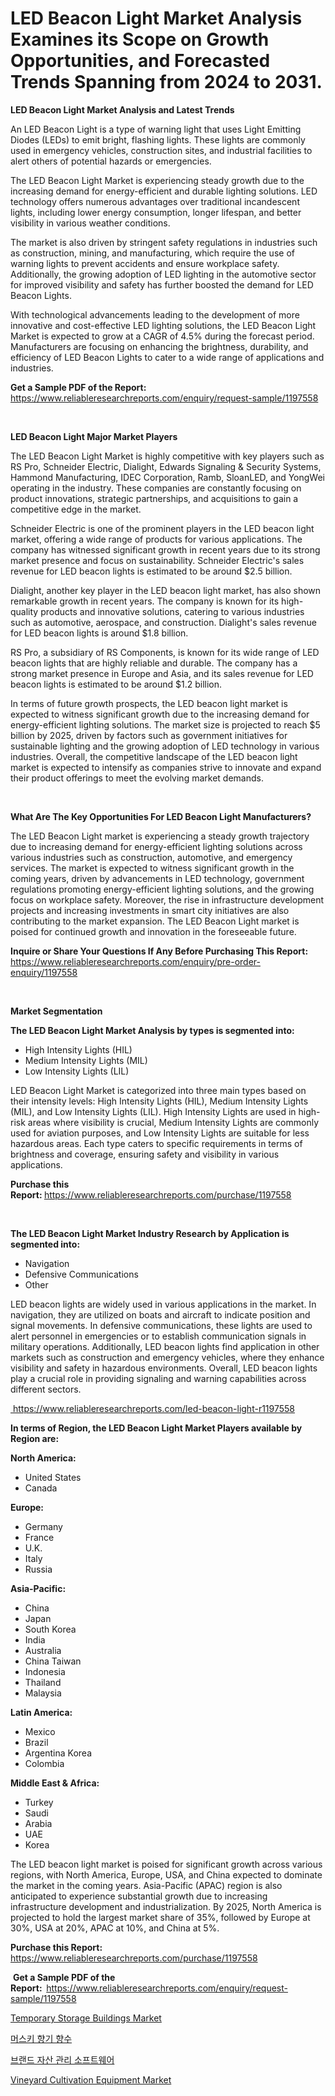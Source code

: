 <p><h1>LED Beacon Light Market Analysis Examines its Scope on Growth Opportunities, and Forecasted Trends Spanning from 2024 to 2031.</h1></p><p><strong>LED Beacon Light Market Analysis and Latest Trends</strong></p>
<p><p>An LED Beacon Light is a type of warning light that uses Light Emitting Diodes (LEDs) to emit bright, flashing lights. These lights are commonly used in emergency vehicles, construction sites, and industrial facilities to alert others of potential hazards or emergencies.</p><p>The LED Beacon Light Market is experiencing steady growth due to the increasing demand for energy-efficient and durable lighting solutions. LED technology offers numerous advantages over traditional incandescent lights, including lower energy consumption, longer lifespan, and better visibility in various weather conditions.</p><p>The market is also driven by stringent safety regulations in industries such as construction, mining, and manufacturing, which require the use of warning lights to prevent accidents and ensure workplace safety. Additionally, the growing adoption of LED lighting in the automotive sector for improved visibility and safety has further boosted the demand for LED Beacon Lights.</p><p>With technological advancements leading to the development of more innovative and cost-effective LED lighting solutions, the LED Beacon Light Market is expected to grow at a CAGR of 4.5% during the forecast period. Manufacturers are focusing on enhancing the brightness, durability, and efficiency of LED Beacon Lights to cater to a wide range of applications and industries.</p></p>
<p><strong>Get a Sample PDF of the Report:&nbsp;</strong> <a href="https://www.reliableresearchreports.com/enquiry/request-sample/1197558">https://www.reliableresearchreports.com/enquiry/request-sample/1197558</a></p>
<p>&nbsp;</p>
<p><strong>LED Beacon Light Major Market Players</strong></p>
<p><p>The LED Beacon Light Market is highly competitive with key players such as RS Pro, Schneider Electric, Dialight, Edwards Signaling & Security Systems, Hammond Manufacturing, IDEC Corporation, Ramb, SloanLED, and YongWei operating in the industry. These companies are constantly focusing on product innovations, strategic partnerships, and acquisitions to gain a competitive edge in the market.</p><p>Schneider Electric is one of the prominent players in the LED beacon light market, offering a wide range of products for various applications. The company has witnessed significant growth in recent years due to its strong market presence and focus on sustainability. Schneider Electric's sales revenue for LED beacon lights is estimated to be around $2.5 billion.</p><p>Dialight, another key player in the LED beacon light market, has also shown remarkable growth in recent years. The company is known for its high-quality products and innovative solutions, catering to various industries such as automotive, aerospace, and construction. Dialight's sales revenue for LED beacon lights is around $1.8 billion.</p><p>RS Pro, a subsidiary of RS Components, is known for its wide range of LED beacon lights that are highly reliable and durable. The company has a strong market presence in Europe and Asia, and its sales revenue for LED beacon lights is estimated to be around $1.2 billion.</p><p>In terms of future growth prospects, the LED beacon light market is expected to witness significant growth due to the increasing demand for energy-efficient lighting solutions. The market size is projected to reach $5 billion by 2025, driven by factors such as government initiatives for sustainable lighting and the growing adoption of LED technology in various industries. Overall, the competitive landscape of the LED beacon light market is expected to intensify as companies strive to innovate and expand their product offerings to meet the evolving market demands.</p></p>
<p>&nbsp;</p>
<p><strong>What Are The Key Opportunities For LED Beacon Light Manufacturers?</strong></p>
<p><p>The LED Beacon Light market is experiencing a steady growth trajectory due to increasing demand for energy-efficient lighting solutions across various industries such as construction, automotive, and emergency services. The market is expected to witness significant growth in the coming years, driven by advancements in LED technology, government regulations promoting energy-efficient lighting solutions, and the growing focus on workplace safety. Moreover, the rise in infrastructure development projects and increasing investments in smart city initiatives are also contributing to the market expansion. The LED Beacon Light market is poised for continued growth and innovation in the foreseeable future.</p></p>
<p><strong>Inquire or Share Your Questions If Any Before Purchasing This Report:</strong> <a href="https://www.reliableresearchreports.com/enquiry/pre-order-enquiry/1197558">https://www.reliableresearchreports.com/enquiry/pre-order-enquiry/1197558</a></p>
<p>&nbsp;</p>
<p><strong>Market Segmentation</strong></p>
<p><strong>The LED Beacon Light Market Analysis by types is segmented into:</strong></p>
<p><ul><li>High Intensity Lights (HIL)</li><li>Medium Intensity Lights (MIL)</li><li>Low Intensity Lights (LIL)</li></ul></p>
<p><p>LED Beacon Light Market is categorized into three main types based on their intensity levels: High Intensity Lights (HIL), Medium Intensity Lights (MIL), and Low Intensity Lights (LIL). High Intensity Lights are used in high-risk areas where visibility is crucial, Medium Intensity Lights are commonly used for aviation purposes, and Low Intensity Lights are suitable for less hazardous areas. Each type caters to specific requirements in terms of brightness and coverage, ensuring safety and visibility in various applications.</p></p>
<p><strong>Purchase this Report:&nbsp;</strong><a href="https://www.reliableresearchreports.com/purchase/1197558">https://www.reliableresearchreports.com/purchase/1197558</a></p>
<p>&nbsp;</p>
<p><strong>The LED Beacon Light Market Industry Research by Application is segmented into:</strong></p>
<p><ul><li>Navigation</li><li>Defensive Communications</li><li>Other</li></ul></p>
<p><p>LED beacon lights are widely used in various applications in the market. In navigation, they are utilized on boats and aircraft to indicate position and signal movements. In defensive communications, these lights are used to alert personnel in emergencies or to establish communication signals in military operations. Additionally, LED beacon lights find application in other markets such as construction and emergency vehicles, where they enhance visibility and safety in hazardous environments. Overall, LED beacon lights play a crucial role in providing signaling and warning capabilities across different sectors.</p></p>
<p><a href="https://www.reliableresearchreports.com/led-beacon-light-r1197558">&nbsp;https://www.reliableresearchreports.com/led-beacon-light-r1197558</a></p>
<p><strong>In terms of Region, the LED Beacon Light Market Players available by Region are:</strong></p>
<p>
    <p> <strong> North America: </strong>
        <ul>
            <li>United States</li>
            <li>Canada</li>
        </ul>
        </p> 
    <p> <strong> Europe: </strong>
        <ul>
            <li>Germany</li>
            <li>France</li>
            <li>U.K.</li>
            <li>Italy</li>
            <li>Russia</li>
        </ul>
        </p> 
    <p> <strong> Asia-Pacific: </strong>
        <ul>
            <li>China</li>
            <li>Japan</li>
            <li>South Korea</li>
            <li>India</li>
            <li>Australia</li>
            <li>China Taiwan</li>
            <li>Indonesia</li>
            <li>Thailand</li>
            <li>Malaysia</li>
        </ul>
        </p> 
    <p> <strong> Latin America: </strong>
        <ul>
            <li>Mexico</li>
            <li>Brazil</li>
            <li>Argentina Korea</li>
            <li>Colombia</li>
        </ul>
        </p> 
    <p> <strong> Middle East & Africa: </strong>
        <ul>
            <li>Turkey</li>
            <li>Saudi</li>
            <li>Arabia</li>
            <li>UAE</li>
            <li>Korea</li>
        </ul>
    </p>
    </p>
<p><p>The LED beacon light market is poised for significant growth across various regions, with North America, Europe, USA, and China expected to dominate the market in the coming years. Asia-Pacific (APAC) region is also anticipated to experience substantial growth due to increasing infrastructure development and industrialization. By 2025, North America is projected to hold the largest market share of 35%, followed by Europe at 30%, USA at 20%, APAC at 10%, and China at 5%.</p></p>
<p><strong>Purchase this Report: </strong><a href="https://www.reliableresearchreports.com/purchase/1197558">https://www.reliableresearchreports.com/purchase/1197558</a></p>
<p>&nbsp;<strong>Get a Sample PDF of the Report:&nbsp;&nbsp;</strong><a href="https://www.reliableresearchreports.com/enquiry/request-sample/1197558">https://www.reliableresearchreports.com/enquiry/request-sample/1197558</a></p>
<p><strong></strong></p>
<p><p><a href="https://github.com/AKSHATREPORTPRIME/Market-Research-Report-List-5/blob/main/temporary-storage-buildings-market.md">Temporary Storage Buildings Market</a></p><p><a href="https://github.com/sammyUltyylrich9067856/Market-Research-Report-List-2/blob/main/5313715165711.md">머스키 향기 향수</a></p><p><a href="https://github.com/Elenrrera7685/Market-Research-Report-List-2/blob/main/9482776165710.md">브랜드 자산 관리 소프트웨어</a></p><p><a href="https://github.com/indrystar/Market-Research-Report-List-3/blob/main/vineyard-cultivation-equipment-market.md">Vineyard Cultivation Equipment Market</a></p></p>